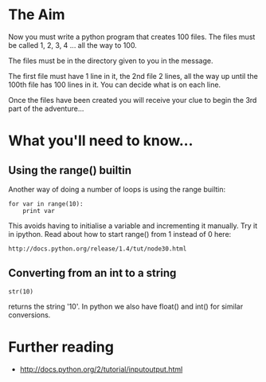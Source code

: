 # The Aim

Now you must write a python program that creates 100 files. The files must be called 1, 2, 3, 4 ... all the way to 100.

The files must be in the directory given to you in the message.

The first file must have 1 line in it, the 2nd file 2 lines, all the way up until the 100th file has 100 lines in it. You can decide what is on each line.

Once the files have been created you will receive your clue to begin the 3rd part of the adventure...

# What you'll need to know...

## Using the range() builtin

Another way of doing a number of loops is using the range builtin:

    for var in range(10):
        print var

This avoids having to initialise a variable and incrementing it manually. Try it in ipython. Read about how to start range() from 1 instead of 0 here:

    http://docs.python.org/release/1.4/tut/node30.html

## Converting from an int to a string

    str(10)

returns the string '10'. In python we also have float() and int() for similar conversions.

# Further reading

* http://docs.python.org/2/tutorial/inputoutput.html
